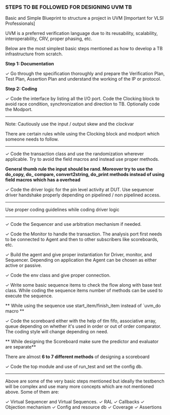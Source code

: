 ### STEPS TO BE FOLLOWED FOR DESIGNING UVM TB

Basic and Simple Blueprint to structure a project in UVM [Important for VLSI Professionals]

UVM is a preferred verification language due to its reusability, scalability, interoperability, CRV, proper phasing, etc.

Below are the most simplest basic steps mentioned as how to develop a TB infrastructure from scratch.

**Step 1: Documentation**

✓ Go through the specification thoroughly and prepare the Verification Plan, Test Plan, Assertion Plan and understand the working of the IP or protocol.

**Step 2: Coding**

✓ Code the interface by listing all the I/O port. Code the Clocking block to avoid race condition, synchronization and direction to TB. Optionally code the Modport.

---

Note: Cautiously use the input / output skew and the clockvar

There are certain rules while using the Clocking block and modport which someone needs to follow.

---

✓ Code the transaction class and use the randomization wherever applicable. Try to avoid the field macros and instead use proper methods.

**General thumb rule the input should be rand.
Moreover try to use the do_copy, do_ compare, convert2string, do_print methods instead of using field macros which has a overhead**

✓ Code the driver logic for the pin level activity at DUT. Use sequencer driver handshake properly depending on pipelined / non pipelined access.

---

Use proper coding guidelines while coding driver logic

---

✓ Code the Sequencer and use arbitration mechanism if needed.

✓ Code the Monitor to handle the transaction. The analysis port first needs to be connected to Agent and then to other subscribers like scoreboards, etc.

✓ Build the agent and give proper instantiation for Driver, monitor, and Sequencer. Depending on application the Agent can be chosen as either active or passive.

✓ Code the env class and give proper connection.

✓ Write some basic sequence items to check the flow along with base test class. While coding the sequence items number of methods can be used to execute the sequence.

** While using the sequence use start_item/finish_item instead of `uvm_do macro **

✓ Code the scoreboard either with the help of tlm fifo, associative array, queue depending on whether it's used in order or out of order comparator. The coding style will change depending on need.

** While designing the Scoreboard make sure the predictor and evaluator are separate**

There are almost **6 to 7 different methods** of designing a scoreboard

✓ Code the top module and use of run_test and set the config db.

---

Above are some of the very basic steps mentioned but ideally the testbench will be complex and use many more concepts which are not mentioned above. Some of them are:

✓ Virtual Sequencer and Virtual Sequences.
✓ RAL
✓ Callbacks
✓ Objection mechanism
✓ Config and resource db
✓ Coverage
✓ Assertions
